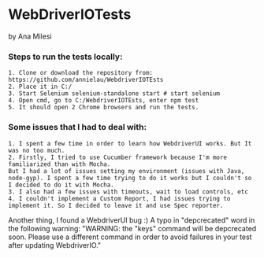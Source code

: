 # WebDriverIOTests

by Ana Milesi

### Steps to run the tests locally:

```
1. Clone or download the repository from: https://github.com/annielau/WebdriverIOTEsts
2. Place it in C:/
3. Start Selenium selenium-standalone start # start selenium
4. Open cmd, go to C:/WebdriverIOTEsts, enter npm test
5. It should open 2 Chrome browsers and run the tests.
```

### Some issues that I had to deal with:

```
1. I spent a few time in order to learn how WebdriverUI works. But It was no too much.
2. Firstly, I tried to use Cucumber framework because I'm more familiarized than with Mocha.
But I had a lot of issues setting my environment (issues with Java, node-gyp). I spent a few time trying to do it works but I couldn't so I decided to do it with Mocha.
3. I also had a few issues with timeouts, wait to load controls, etc
4. I couldn't implement a Custom Report, I had issues trying to implement it. So I decided to leave it and use Spec reporter.
```

Another thing, I found a WebdriverUI bug :)
A typo in "depcrecated" word in the following warning: "WARNING: the "keys" command will be depcrecated soon. Please use a different command in order to avoid failures in your test after updating WebdriverIO."
